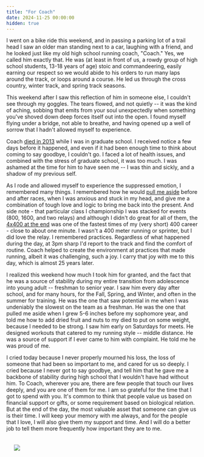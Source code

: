 ```yaml
---
title: "For Coach"
date: 2024-11-25 00:00:00
hidden: true
---
```


I went on a bike ride this weekend, and in passing a parking lot of a trail head I saw an older man standing next to a car, laughing with a friend, and he looked just like my old high school running coach, "Coach." Yes, we called him exactly that. He was (at least in front of us, a rowdy group of high school students, 13-18 years of age) stoic and commandeering, easily earning our respect so we would abide to his orders to run many laps around the track, or loops around a course. He led us through the cross country, winter track, and spring track seasons.

This weekend after I saw this reflection of him in someone else, I couldn't see through my goggles. The tears flowed, and not quietly -- it was the kind of aching, sobbing that emits from your soul unexpectedly when something you've shoved down deep forces itself out into the open. I found myself flying under a bridge, not able to breathe, and having opened up a well of sorrow that I hadn't allowed myself to experience. 

Coach [died in 2013](https://www.legacy.com/us/obituaries/concordmonitor/name/peter-lovejoy-obituary?id=20874970) while I was in graduate school. I received notice a few days before it happened, and even if it had been enough time to think about coming to say goodbye, I couldn't go. I faced a lot of health issues, and combined with the stress of graduate school, it was too much. I was ashamed at the time for him to have seen me -- I was thin and sickly, and a shadow of my previous self. 

As I rode and allowed myself to experience the suppressed emotion, I remembered many things. I remembered how he would [pull me aside](https://youtu.be/Qq6oX5uwwwk?si=f8QXv59DRjz-Mjq1&t=1975) before and after races, when I was anxious and stuck in my head, and give me a combination of tough love and logic to bring me back into the present. And side note - that particular class I championship I was stacked for events (800, 1600, and two relays) and although I didn't do great for all of them, the [4x400 at the end](https://youtu.be/Qq6oX5uwwwk?si=rz8AfANE1ktyTScf&t=2149) was one of the fastest times of my (very short) 400 career - close to about one minute. I wasn't a 400 meter running or sprinter, but I did love the relay. I remembered practices. Regardless of what happened during the day, at 3pm sharp I'd report to the track and find the comfort of routine. Coach helped to create the environment at practices that made running, albeit it was challenging, such a joy. I carry that joy with me to this day, which is almost 25 years later.

I realized this weekend how much I took him for granted, and the fact that he was a source of stability during my entire transition from adolescence into young adult -- freshman to senior year. I saw him every day after school, and for many hours, for the Fall, Spring, and Winter, and often in the summer for training. He was the one that saw potential in me when I was undeniably the slowest on the team as a freshman. He was the one that pulled me aside when I grew 5-6 inches before my sophomore year, and told me how to add dried fruit and nuts to my died to put on some weight, because I needed to be strong. I saw him early on Saturdays for meets. He designed workouts that catered to my running style -- middle distance. He was a source of support if I ever came to him with complaint. He told me he was proud of me.

I cried today because I never properly mourned his loss, the loss of someone that had been so important to me, and cared for us so deeply. I cried because I never got to say goodbye, and tell him that he gave me a backbone of stability during high school that I wouldn't have had without him. To Coach, wherever you are, there are few people that touch our lives deeply, and you are one of them for me. I am so grateful for the time that I got to spend with you. It's common to think that people value us based on financial support or gifts, or some requirement based on biological relation. But at the end of the day, the most valuable asset that someone can give us is their time. I will keep your memory with me always, and for the people that I love, I will also give them my support and time. And I will do a better job to tell them more frequently how important they are to me.

<div style="padding:20px">
  <img src="{{ site.baseurl }}/assets/images/posts/coach/coach.JPG"/>
</div>
